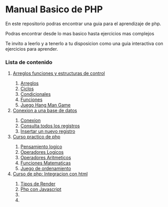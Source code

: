 <h1> Manual Basico de PHP</h1>
<p> En este repositorio podras encontrar una guia para el aprendizaje de php. </p>
<p> Podras encontrar desde lo mas basico hasta ejercicios mas complejos</p>
<p> Te invito a leerlo y a tenerlo a tu disposicion como una guia interactiva con ejercicios para aprender. </p>

<h3> Lista de contenido </h3>
<ol>
    <li> <a href="Arreglos_funciones_estructuras_de_control">
     Arreglos funciones y estructuras de control </a> </li>
    <ol>
        <li><a href="Arreglos_funciones_estructuras_de_control/array/">Arreglos</a></li>
        <li><a href="Arreglos_funciones_estructuras_de_control/ciclos/">Ciclos</a></li>
        <li><a href="Arreglos_funciones_estructuras_de_control/condicionales/">Condicionales</a></li>
         <li><a href="Arreglos_funciones_estructuras_de_control/funciones/">Funciones</a></li>
         <li><a href="Arreglos_funciones_estructuras_de_control/juego/hangManGame.php">Juego Hang Man Game</a></li>
    </ol>
    <li> <a href="baseDeDatos/">
     Conexion a una base de datos</a> </li>
     <ol>
        <li><a href="baseDeDatos/conexion.php">Conexion</a></li>
        <li><a href="baseDeDatos/consulta.php">Consulta todos los registros</a></li>
        <li><a href="baseDeDatos/insert.php">Insertar un nuevo registro</a></li>
    </ol>
    <li> <a href="cursopracticophp/">
     Curso practico de php</a> </li>
     <ol>
        <li><a href="/cursopracticophp/pensamientoLogico.php">Pensamiento logico</a></li>
        <li><a href="/cursopracticophp/operadoresLogicos.php">Operadores Logicos</a></li>
        <li><a href="/cursopracticophp/operadoresAritmeticos.php">Operadores Aritmeticos</a></li>
        <li><a href="/cursopracticophp/funcionesMatematicas.php">Funciones Matematicas</a></li>
        <li><a href="/cursopracticophp/juegoOrdenamiento.php">Juego de ordenamiento</a></li>
    </ol>
    <li> <a href="/cursoIntegracionConHtml/">
     Curso de php: Integracion con html</a> </li>
     <ol>
        <li><a href="/cursoIntegracionConHtml/tiposDeRender.php">Tipos de Render</a></li>
        <li><a href="/cursoIntegracionConHtml/phpWithJs/">Php con Javascript</a></li>
        <li><a href="/cursoIntegracionConHtml/"></a></li>
        <li><a href="/cursoIntegracionConHtml/"></a></li>
    </ol>
</ol>